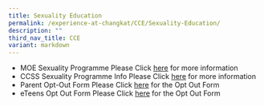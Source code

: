 ```yaml
---
title: Sexuality Education
permalink: /experience-at-changkat/CCE/Sexuality-Education/
description: ""
third_nav_title: CCE
variant: markdown
---
```

*   MOE Sexuality Programme Please Click [here](https://www.moe.gov.sg/education-in-sg/our-programmes/sexuality-education) for more information
*   CCSS Sexuality Programme Info Please Click [here](https://drive.google.com/file/d/1ucf882AoJuNj3i43A2ruRg-4LLEWVM6l/view?usp=sharing) for more information
*   Parent Opt-Out Form Please Click [here](https://go.gov.sg/opt-outseded2024) for the Opt Out Form
*   eTeens Opt Out Form Please Click [here](https://go.gov.sg/opt-outeteens2024) for the Opt Out Form